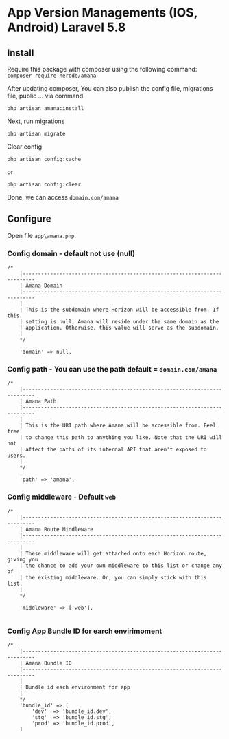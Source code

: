 # App Version Managements (IOS, Android) Laravel 5.8

## Install 
Require this package with composer using the following command: <br>
`composer require herode/amana`

After updating composer, You can also publish the config file, migrations file, public ... via command

`php artisan amana:install`

Next, run migrations

`php artisan migrate`

Clear config

`php artisan config:cache`

or

`php artisan config:clear`

Done, we can access `domain.com/amana`

## Configure

Open file `app\amana.php`

### Config domain - default not use (null)
```
/*
    |--------------------------------------------------------------------------
    | Amana Domain
    |--------------------------------------------------------------------------
    |
    | This is the subdomain where Horizon will be accessible from. If this
    | setting is null, Amana will reside under the same domain as the
    | application. Otherwise, this value will serve as the subdomain.
    |
    */

    'domain' => null,

```

### Config path - You can use the path default = `domain.com/amana`

```
/*
    |--------------------------------------------------------------------------
    | Amana Path
    |--------------------------------------------------------------------------
    |
    | This is the URI path where Amana will be accessible from. Feel free
    | to change this path to anything you like. Note that the URI will not
    | affect the paths of its internal API that aren't exposed to users.
    |
    */

    'path' => 'amana',

```

### Config middleware - Default `web`

```
/*
    |--------------------------------------------------------------------------
    | Amana Route Middleware
    |--------------------------------------------------------------------------
    |
    | These middleware will get attached onto each Horizon route, giving you
    | the chance to add your own middleware to this list or change any of
    | the existing middleware. Or, you can simply stick with this list.
    |
    */

    'middleware' => ['web'],
    
```

### Config App Bundle ID for earch envirimoment

```
/*
    |--------------------------------------------------------------------------
    | Amana Bundle ID
    |--------------------------------------------------------------------------
    |
    | Bundle id each environment for app
    |
    */
    'bundle_id' => [
        'dev'  => 'bundle_id.dev',
        'stg'  => 'bundle_id.stg',
        'prod' => 'bundle_id.prod',
    ]

```